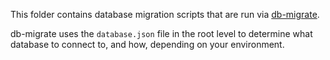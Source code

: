 This folder contains database migration scripts that are run via [db-migrate](https://db-migrate.readthedocs.io/en/latest/).

db-migrate uses the `database.json` file in the root level to determine what database to connect to, and how, depending on your environment.